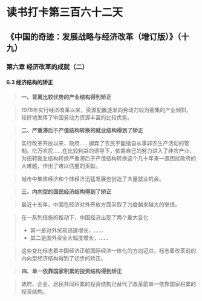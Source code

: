 读书打卡第三百六十二天
===
《中国的奇迹：发展战略与经济改革（增订版）》（十九）
---

### 第六章 经济改革的成就（二）

#### 6.3 经济结构的矫正

> **一、背离比较优势的产业结构得到矫正**

> 1978年实行经济改革以来，资源配置逐渐向劳动力较为密集的产业倾斜，较好地发挥了中国劳动力资源丰富的比较优势。

> **二、严重滞后于产值结构转换的就业结构得到了矫正**

> 实行改革开放以来，政府……摒弃了农民不能擅自从事非农生产活动的管制。亿万农民……在比较利益的诱导下，依靠自己的努力进入了非农产业，为扭转就业结构转换严重滞后于产值结构转换这个几十年来一直困扰政府的大难题，作出了难以估量的贡献。

> 城市中集体经济和个体经济迅猛发展也创造了大量就业机会。

> **三、内向型的国民经济结构得到了矫正**

> 最近十五年，中国在经济对外开放方面采取了力度越来越大的举措。

> 在一系列措施的推动下，中国经济出现了两个重大变化：
> * 其一是对外贸易迅速增长，……
> * 其二是国外资金大幅度增长，……

> 这些变化标志着中国经济正朝国际经济一体化的方向迈进，标志着改革前的内向型经济结构得到了初步的矫正。

> **四、单一依靠国家积累的投资结构得到矫正**

> 政府、企业、居民共同积累的投资结构已替代了改革前单一依靠国家积累的投资结构。